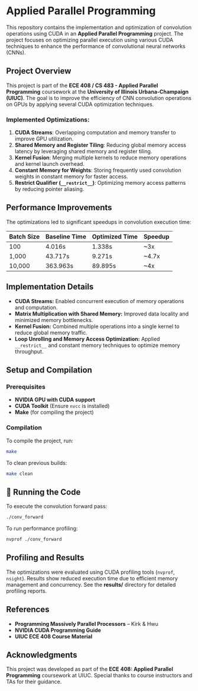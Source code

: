 # Applied Parallel Programming

This repository contains the implementation and optimization of convolution operations using CUDA in an **Applied Parallel Programming** project. The project focuses on optimizing parallel execution using various CUDA techniques to enhance the performance of convolutional neural networks (CNNs).

## Project Overview

This project is part of the **ECE 408 / CS 483 - Applied Parallel Programming** coursework at the **University of Illinois Urbana-Champaign (UIUC)**. The goal is to improve the efficiency of CNN convolution operations on GPUs by applying several CUDA optimization techniques.

### Implemented Optimizations:
1. **CUDA Streams**: Overlapping computation and memory transfer to improve GPU utilization.
2. **Shared Memory and Register Tiling**: Reducing global memory access latency by leveraging shared memory and register tiling.
3. **Kernel Fusion**: Merging multiple kernels to reduce memory operations and kernel launch overhead.
4. **Constant Memory for Weights**: Storing frequently used convolution weights in constant memory for faster access.
5. **Restrict Qualifier (`__restrict__`)**: Optimizing memory access patterns by reducing pointer aliasing.

## Performance Improvements

The optimizations led to significant speedups in convolution execution time:

| Batch Size | Baseline Time | Optimized Time | Speedup |
|------------|--------------|---------------|---------|
| 100        | 4.016s       | 1.338s        | ~3x     |
| 1,000      | 43.717s      | 9.271s        | ~4.7x   |
| 10,000     | 363.963s     | 89.895s       | ~4x     |

## Implementation Details

- **CUDA Streams:** Enabled concurrent execution of memory operations and computation.
- **Matrix Multiplication with Shared Memory:** Improved data locality and minimized memory bottlenecks.
- **Kernel Fusion:** Combined multiple operations into a single kernel to reduce global memory traffic.
- **Loop Unrolling and Memory Access Optimization:** Applied `__restrict__` and constant memory techniques to optimize memory throughput.

## Setup and Compilation

### Prerequisites
- **NVIDIA GPU with CUDA support**
- **CUDA Toolkit** (Ensure `nvcc` is installed)
- **Make** (for compiling the project)

### Compilation
To compile the project, run:

```bash
make
```

To clean previous builds:

```bash
make clean
```

## 🏃 Running the Code

To execute the convolution forward pass:

```bash
./conv_forward
```

To run performance profiling:

```bash
nvprof ./conv_forward
```

## Profiling and Results

The optimizations were evaluated using CUDA profiling tools (`nvprof`, `nsight`). Results show reduced execution time due to efficient memory management and concurrency. See the **results/** directory for detailed profiling reports.

## References

- **Programming Massively Parallel Processors** – Kirk & Hwu
- **NVIDIA CUDA Programming Guide**
- **UIUC ECE 408 Course Material**

## Acknowledgments

This project was developed as part of the **ECE 408: Applied Parallel Programming** coursework at UIUC. Special thanks to course instructors and TAs for their guidance.
